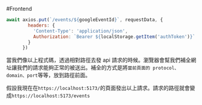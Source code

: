 #Frontend 

```js
await axios.put(`/events/${googleEventId}`, requestData, {
        headers: {
          'Content-Type': 'application/json',
          Authorization: `Bearer ${localStorage.getItem('authToken')}`
        }
      })
```

當我們像以上程式碼，透過相對路徑去發 api 請求的時候。瀏覽器會幫我們補全網址讓我們的請求能夠正常的被送出。補全的方式是將`當前頁面的 protocol、domain、port`等等，放到路徑前面。

假設我現在在`https://localhost:5173/`的頁面發出以上請求。請求的路徑就會變成`https://localhost:5173/events`

